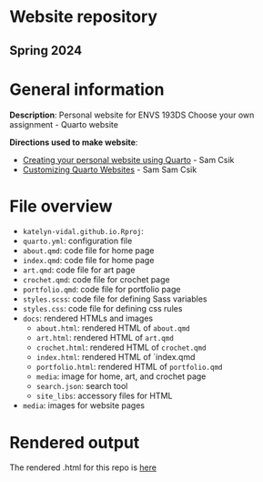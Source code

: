 # Website repository

## Spring 2024

# General information

**Description**: Personal website for ENVS 193DS Choose your own assignment - Quarto website 

**Directions used to make website**:
-    [Creating your personal website using Quarto](https://ucsb-meds.github.io/creating-quarto-websites/) - Sam Csik
-    [Customizing Quarto Websites](https://ucsb-meds.github.io/customizing-quarto-websites/#/title-slide) - Sam Sam Csik

# File overview

-    `katelyn-vidal.github.io.Rproj`:
-    `quarto.yml`: configuration file
-    `about.qmd`: code file for home page
-    `index.qmd`: code file for home page
-    `art.qmd`: code file for art page
-    `crochet.qmd`: code file for crochet page
-    `portfolio.qmd`: code file for portfolio page
-    `styles.scss`: code file for defining Sass variables
-    `styles.css`: code file for defining css rules
-    `docs`: rendered HTMLs and images
      -   `about.html`: rendered HTML of `about.qmd`
      -   `art.html`: rendered HTML of `art.qmd`
      -   `crochet.html`: rendered HTML of `crochet.qmd` 
      -   `index.html`: rendered HTML of `index.qmd
      -   `portfolio.html`: rendered HTML of `portfolio.qmd`
      -   `media`: image for home, art, and crochet page
      -   `search.json`: search tool 
      -   `site_libs`: accessory files for HTML
-    `media`: images for website pages

# Rendered output

The rendered .html for this repo is [here](https://katelyn-vidal.github.io/)
